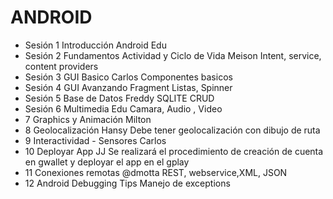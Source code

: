 ANDROID 
=======

* Sesión 1	Introducción Android	Edu	
* Sesión 2	Fundamentos Actividad y Ciclo de Vida	Meison	Intent, service, content providers
* Sesión 3	GUI Basico	Carlos	Componentes basicos
* Sesión 4	GUI Avanzando		Fragment Listas, Spinner
* Sesión 5 	Base de Datos 	Freddy	SQLITE CRUD
* Sesión 6	Multimedia	Edu	Camara, Audio , Video
* 7	Graphics y Animación	Milton	
* 8	Geolocalización	Hansy	Debe tener geolocalización con dibujo de ruta
* 9	Interactividad - Sensores	Carlos	
* 10	Deployar App	JJ	Se realizará el procedimiento de creación de cuenta en gwallet y deployar el app en el gplay
* 11	Conexiones remotas	@dmotta	REST, webservice,XML, JSON
* 12	Android Debugging Tips		Manejo de exceptions